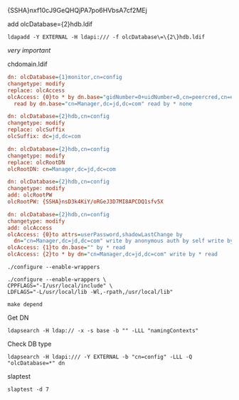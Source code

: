 {SSHA}nxf10cJ9GeQHQjPA7po6HVbsA7cf2MEj



add olcDatabase\=\{2\}hdb.ldif

```
ldapadd -Y EXTERNAL -H ldapi:/// -f olcDatabase\=\{2\}hdb.ldif
```

*very important*





chdomain.ldif

```ini
dn: olcDatabase={1}monitor,cn=config
changetype: modify
replace: olcAccess
olcAccess: {0}to * by dn.base="gidNumber=0+uidNumber=0,cn=peercred,cn=external,cn=auth"
  read by dn.base="cn=Manager,dc=jd,dc=com" read by * none

dn: olcDatabase={2}hdb,cn=config
changetype: modify
replace: olcSuffix
olcSuffix: dc=jd,dc=com

dn: olcDatabase={2}hdb,cn=config
changetype: modify
replace: olcRootDN
olcRootDN: cn=Manager,dc=jd,dc=com

dn: olcDatabase={2}hdb,cn=config
changetype: modify
add: olcRootPW
olcRootPW: {SSHA}nsD3k4KiY/oRGeJ3D7MI8APCDQ1sfv5X

dn: olcDatabase={2}hdb,cn=config
changetype: modify
add: olcAccess
olcAccess: {0}to attrs=userPassword,shadowLastChange by
  dn="cn=Manager,dc=jd,dc=com" write by anonymous auth by self write by * none
olcAccess: {1}to dn.base="" by * read
olcAccess: {2}to * by dn="cn=Manager,dc=jd,dc=com" write by * read
```





```
./configure --enable-wrappers
```



```
./configure --enable-wrappers \
CPPFLAGS="-I/usr/local/include" \
LDFLAGS="-L/usr/local/lib -Wl,-rpath,/usr/local/lib"
```







```
make depend
```



Get DN

```
ldapsearch -H ldap:// -x -s base -b "" -LLL "namingContexts"
```



Check DB type

```
ldapsearch -H ldapi:/// -Y EXTERNAL -b "cn=config" -LLL -Q "olcDatabase=*" dn
```



slaptest

```
slaptest -d 7
```

